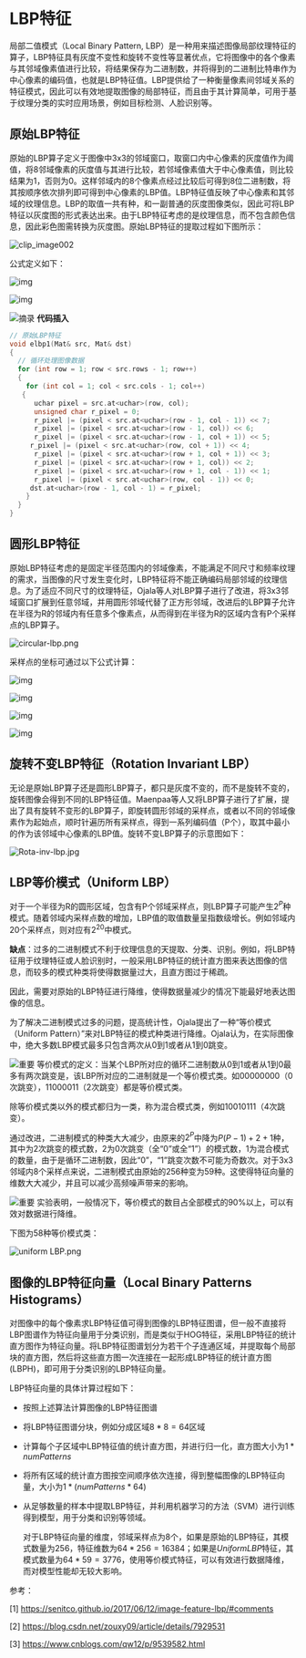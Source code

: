 # LBP特征   

   局部二值模式（Local Binary Pattern, LBP）是一种用来描述图像局部纹理特征的算子，LBP特征具有灰度不变性和旋转不变性等显著优点，它将图像中的各个像素与其邻域像素值进行比较，将结果保存为二进制数，并将得到的二进制比特串作为中心像素的编码值，也就是LBP特征值。LBP提供给了一种衡量像素间邻域关系的特征模式，因此可以有效地提取图像的局部特征，而且由于其计算简单，可用于基于纹理分类的实时应用场景，例如目标检测、人脸识别等。

 

## 原始LBP特征

  原始的LBP算子定义于图像中3x3的邻域窗口，取窗口内中心像素的灰度值作为阈值，将8邻域像素的灰度值与其进行比较，若邻域像素值大于中心像素值，则比较结果为1，否则为0。这样邻域内的8个像素点经过比较后可得到8位二进制数，将其按顺序依次排列即可得到中心像素的LBP值。LBP特征值反映了中心像素和其邻域的纹理信息。LBP的取值一共有种，和一副普通的灰度图像类似，因此可将LBP特征以灰度图的形式表达出来。由于LBP特征考虑的是纹理信息，而不包含颜色信息，因此彩色图需转换为灰度图。原始LBP特征的提取过程如下图所示：

![clip_image002](.\img\clip_image002.jpg)



公式定义如下：

![img](.\img\clip_image003.png)

![img](.\img\clip_image004.png)

![摘录](.\img\clip_image005.png) **代码插入**

```c++
// 原始LBP特征
void elbp1(Mat& src, Mat& dst)
{
  // 循环处理图像数据
  for (int row = 1; row < src.rows - 1; row++)
  {
    for (int col = 1; col < src.cols - 1; col++)
   {
      uchar pixel = src.at<uchar>(row, col);
      unsigned char r_pixel = 0;
      r_pixel |= (pixel < src.at<uchar>(row - 1, col - 1)) << 7;
      r_pixel |= (pixel < src.at<uchar>(row - 1, col)) << 6;
      r_pixel |= (pixel < src.at<uchar>(row - 1, col + 1)) << 5;
     r_pixel |= (pixel < src.at<uchar>(row, col + 1)) << 4;
      r_pixel |= (pixel < src.at<uchar>(row + 1, col + 1)) << 3;
      r_pixel |= (pixel < src.at<uchar>(row + 1, col)) << 2;
      r_pixel |= (pixel < src.at<uchar>(row + 1, col - 1)) << 1;
      r_pixel |= (pixel < src.at<uchar>(row, col - 1)) << 0;
     dst.at<uchar>(row - 1, col - 1) = r_pixel;
    }
  }
}
```

 

## 圆形LBP特征

  原始LBP特征考虑的是固定半径范围内的邻域像素，不能满足不同尺寸和频率纹理的需求，当图像的尺寸发生变化时，LBP特征将不能正确编码局部邻域的纹理信息。为了适应不同尺寸的纹理特征，Ojala等人对LBP算子进行了改进，将3x3邻域窗口扩展到任意邻域，并用圆形邻域代替了正方形邻域，改进后的LBP算子允许在半径为R的邻域内有任意多个像素点，从而得到在半径为R的区域内含有P个采样点的LBP算子。

![circular-lbp.png](.\img\clip_image006.png)

采样点的坐标可通过以下公式计算：

![img](.\img\clip_image007.png)

![img](.\img\clip_image008.png)

![img](.\img\clip_image009.png)

![img](.\img\clip_image010.png)

 

## 旋转不变LBP特征（Rotation Invariant LBP）

  无论是原始LBP算子还是圆形LBP算子，都只是灰度不变的，而不是旋转不变的，旋转图像会得到不同的LBP特征值。Maenpaa等人又将LBP算子进行了扩展，提出了具有旋转不变形的LBP算子，即旋转圆形邻域的采样点，或者以不同的邻域像素作为起始点，顺时针遍历所有采样点，得到一系列编码值（P个），取其中最小的作为该邻域中心像素的LBP值。旋转不变LBP算子的示意图如下：

 

![Rota-inv-lbp.jpg](.\img\clip_image011.jpg)



 

## LBP等价模式（Uniform LBP）

  对于一个半径为R的圆形区域，包含有P个邻域采样点，则LBP算子可能产生$2^P$种模式。随着邻域内采样点数的增加，LBP值的取值数量呈指数级增长。例如邻域内20个采样点，则对应有$2^{20}$中模式。

**缺点**：过多的二进制模式不利于纹理信息的天提取、分类、识别。例如，将LBP特征用于纹理特征或人脸识别时，一般采用LBP特征的统计直方图来表达图像的信息，而较多的模式种类将使得数据量过大，且直方图过于稀疏。

因此，需要对原始的LBP特征进行降维，使得数据量减少的情况下能最好地表达图像的信息。

   为了解决二进制模式过多的问题，提高统计性，Ojala提出了一种“等价模式（Uniform Pattern）”来对LBP特征的模式种类进行降维。Ojala认为，在实际图像中，绝大多数LBP模式最多只包含两次从0到1或者从1到0跳变。

![重要](.\img\clip_image013.png) 等价模式的定义：当某个LBP所对应的循环二进制数从0到1或者从1到0最多有两次跳变是，该LBP所对应的二进制就是一个等价模式类。如00000000（0次跳变），11000011（2次跳变）都是等价模式类。

除等价模式类以外的模式都归为一类，称为混合模式类，例如10010111（4次跳变）。

通过改进，二进制模式的种类大大减少，由原来的$2^P$中降为$P(P-1)+2+1$种，其中为2次跳变的模式数，2为0次跳变（全“0”或全“1”）的模式数，1为混合模式的数量，由于是循环二进制数，因此“0”，“1”跳变次数不可能为奇数次。对于3x3邻域内8个采样点来说，二进制模式由原始的256种变为59种。这使得特征向量的维数大大减少，并且可以减少高频噪声带来的影响。

![重要](.\img\clip_image013.png) 实验表明，一般情况下，等价模式的数目占全部模式的90%以上，可以有效对数据进行降维。

下图为58种等价模式类：

![uniform LBP.png](.\img\clip_image015.png)

 

## 图像的LBP特征向量（Local Binary Patterns Histograms）

  对图像中的每个像素求LBP特征值可得到图像的LBP特征图谱，但一般不直接将LBP图谱作为特征向量用于分类识别，而是类似于HOG特征，采用LBP特征的统计直方图作为特征向量。将LBP特征图谱划分为若干个子连通区域，并提取每个局部块的直方图，然后将这些直方图一次连接在一起形成LBP特征的统计直方图(LBPH)，即可用于分类识别的LBP特征向量。

LBP特征向量的具体计算过程如下：

- 按照上述算法计算图像的LBP特征图谱
- 将LBP特征图谱分块，例如分成区域$8*8 = 64$区域
- 计算每个子区域中LBP特征值的统计直方图，并进行归一化，直方图大小为$1 * numPatterns$
- 将所有区域的统计直方图按空间顺序依次连接，得到整幅图像的LBP特征向量，大小为$1 * (numPatterns * 64)$
- 从足够数量的样本中提取LBP特征，并利用机器学习的方法（SVM）进行训练得到模型，用于分类和识别等领域。

    对于LBP特征向量的维度，邻域采样点为8个，如果是原始的LBP特征，其模式数量为256，特征维数为$64 * 256 = 16384$；如果是$Uniform LBP$特征，其模式数量为$64 * 59 =3776$，使用等价模式特征，可以有效进行数据降维，而对模型性能却无较大影响。

 

参考：

[1] https://senitco.github.io/2017/06/12/image-feature-lbp/#comments

[2] https://blog.csdn.net/zouxy09/article/details/7929531

[3] https://www.cnblogs.com/qw12/p/9539582.html

 

 